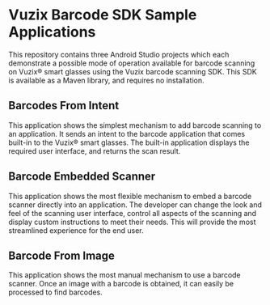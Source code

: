 # Vuzix Barcode SDK Sample Applications

This repository contains three Android Studio projects which each demonstrate a possible mode of
operation available for barcode scanning on Vuzix® smart glasses using the Vuzix barcode scanning
SDK. This SDK is available as a Maven library, and requires no installation.


Barcodes From Intent
--------------------
This application shows the simplest mechanism to add barcode scanning to an application. It sends an
intent to the barcode application that comes built-in to the Vuzix® smart glasses.  The built-in
application displays the required user interface, and returns the scan result.


Barcode Embedded Scanner
------------------------
This application shows the most flexible mechanism to embed a barcode scanner directly into an
application. The developer can change the look and feel of the scanning user interface, control all
aspects of the scanning and display custom instructions to meet their needs. This will provide the
most streamlined experience for the end user.


Barcode From Image
------------------
This application shows the most manual mechanism to use a barcode scanner.  Once an image with a barcode
is obtained, it can easily be processed to find barcodes.
